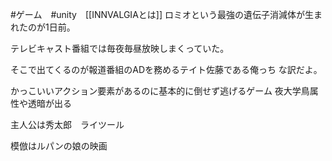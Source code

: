 #ゲーム　#unity　[[INNVALGIAとは]]
ロミオという最強の遺伝子消減体が生まれたのが1日前。

テレビキャスト番組では毎夜毎昼放映しまくっていた。

そこで出てくるのが報道番組のADを務めるテイト佐藤である俺っち
な訳だよ。

かっこいいアクション要素があるのに基本的に倒せず逃げるゲーム
夜大学鳥属性や透暗が出る

主人公は秀太郎　ライツール

模倣はルパンの娘の映画